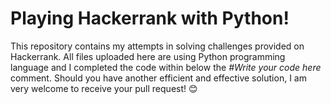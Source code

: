 # Playing Hackerrank with Python!
This repository contains my attempts in solving challenges provided on Hackerrank. All files uploaded here are using Python programming language and I completed the code within below the *#Write your code here* comment. Should you have another efficient and effective solution, I am very welcome to receive your pull request! :blush:

